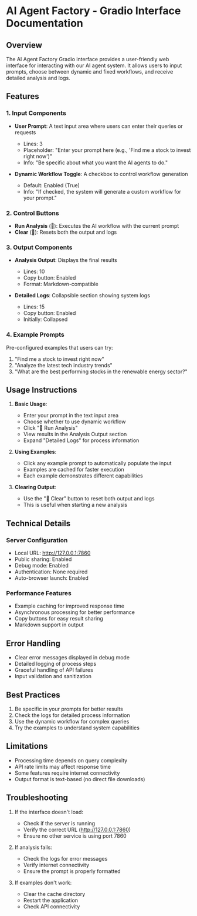 # AI Agent Factory - Gradio Interface Documentation

## Overview
The AI Agent Factory Gradio interface provides a user-friendly web interface for interacting with our AI agent system. It allows users to input prompts, choose between dynamic and fixed workflows, and receive detailed analysis and logs.

## Features

### 1. Input Components
- **User Prompt**: A text input area where users can enter their queries or requests
  - Lines: 3
  - Placeholder: "Enter your prompt here (e.g., 'Find me a stock to invest right now')"
  - Info: "Be specific about what you want the AI agents to do."

- **Dynamic Workflow Toggle**: A checkbox to control workflow generation
  - Default: Enabled (True)
  - Info: "If checked, the system will generate a custom workflow for your prompt."

### 2. Control Buttons
- **Run Analysis** (🚀): Executes the AI workflow with the current prompt
- **Clear** (🧹): Resets both the output and logs

### 3. Output Components
- **Analysis Output**: Displays the final results
  - Lines: 10
  - Copy button: Enabled
  - Format: Markdown-compatible

- **Detailed Logs**: Collapsible section showing system logs
  - Lines: 15
  - Copy button: Enabled
  - Initially: Collapsed

### 4. Example Prompts
Pre-configured examples that users can try:
1. "Find me a stock to invest right now"
2. "Analyze the latest tech industry trends"
3. "What are the best performing stocks in the renewable energy sector?"

## Usage Instructions

1. **Basic Usage**:
   - Enter your prompt in the text input area
   - Choose whether to use dynamic workflow
   - Click "🚀 Run Analysis"
   - View results in the Analysis Output section
   - Expand "Detailed Logs" for process information

2. **Using Examples**:
   - Click any example prompt to automatically populate the input
   - Examples are cached for faster execution
   - Each example demonstrates different capabilities

3. **Clearing Output**:
   - Use the "🧹 Clear" button to reset both output and logs
   - This is useful when starting a new analysis

## Technical Details

### Server Configuration
- Local URL: http://127.0.0.1:7860
- Public sharing: Enabled
- Debug mode: Enabled
- Authentication: None required
- Auto-browser launch: Enabled

### Performance Features
- Example caching for improved response time
- Asynchronous processing for better performance
- Copy buttons for easy result sharing
- Markdown support in output

## Error Handling
- Clear error messages displayed in debug mode
- Detailed logging of process steps
- Graceful handling of API failures
- Input validation and sanitization

## Best Practices
1. Be specific in your prompts for better results
2. Check the logs for detailed process information
3. Use the dynamic workflow for complex queries
4. Try the examples to understand system capabilities

## Limitations
- Processing time depends on query complexity
- API rate limits may affect response time
- Some features require internet connectivity
- Output format is text-based (no direct file downloads)

## Troubleshooting
1. If the interface doesn't load:
   - Check if the server is running
   - Verify the correct URL (http://127.0.0.1:7860)
   - Ensure no other service is using port 7860

2. If analysis fails:
   - Check the logs for error messages
   - Verify internet connectivity
   - Ensure the prompt is properly formatted

3. If examples don't work:
   - Clear the cache directory
   - Restart the application
   - Check API connectivity 